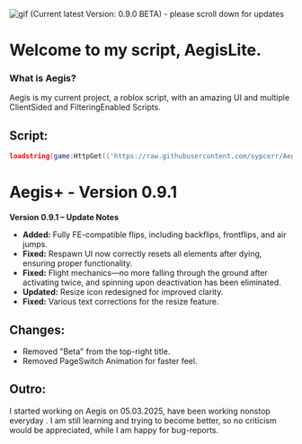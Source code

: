 ![gif](https://github.com/sypcerr/Aegis/blob/main/Pictures/standard%20(2).gif)
(Current latest Version: 0.9.0 BETA) - please scroll down for updates
# Welcome to my script, AegisLite.

### What is Aegis?
Aegis is my current project, a roblox script, with an amazing UI and multiple ClientSided and FilteringEnabled Scripts. 

## Script:
```lua
loadstring(game:HttpGet(('https://raw.githubusercontent.com/sypcerr/Aegis/refs/heads/main/script'),true))()
```
# Aegis+ - Version 0.9.1

**Version 0.9.1 – Update Notes**  

- **Added:** Fully FE-compatible flips, including backflips, frontflips, and air jumps.  
- **Fixed:** Respawn UI now correctly resets all elements after dying, ensuring proper functionality.  
- **Fixed:** Flight mechanics—no more falling through the ground after activating twice, and spinning upon deactivation has been eliminated.  
- **Updated:** Resize icon redesigned for improved clarity.  
- **Fixed:** Various text corrections for the resize feature.  


## Changes:
- Removed "Beta" from the top-right title.
- Removed PageSwitch Animation for faster feel.


## Outro:
I started working on Aegis on 05.03.2025, have been working nonstop everyday . I am still learning and trying to become better, so no criticism would be appreciated, while I am happy for bug-reports. 

